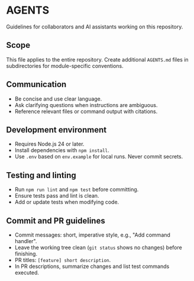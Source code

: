 # AGENTS

Guidelines for collaborators and AI assistants working on this repository.

## Scope
This file applies to the entire repository. Create additional `AGENTS.md` files in subdirectories for module-specific conventions.

## Communication
- Be concise and use clear language.
- Ask clarifying questions when instructions are ambiguous.
- Reference relevant files or command output with citations.

## Development environment
- Requires Node.js 24 or later.
- Install dependencies with `npm install`.
- Use `.env` based on `env.example` for local runs. Never commit secrets.

## Testing and linting
- Run `npm run lint` and `npm test` before committing.
- Ensure tests pass and lint is clean.
- Add or update tests when modifying code.

## Commit and PR guidelines
- Commit messages: short, imperative style, e.g., "Add command handler".
- Leave the working tree clean (`git status` shows no changes) before finishing.
- PR titles: `[feature] short description`.
- In PR descriptions, summarize changes and list test commands executed.
